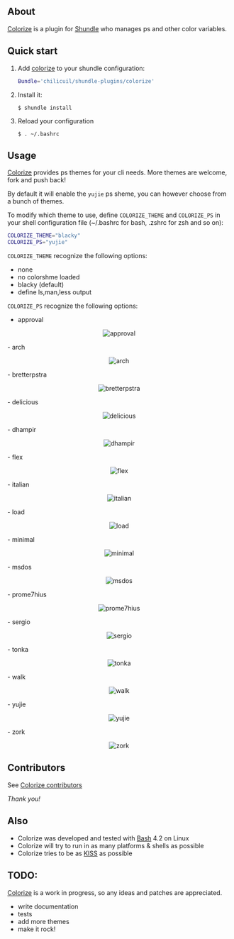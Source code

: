 ## About

[Colorize](https://github.com/chilicuil/shundle-plugins/tree/master/colorize) is a plugin for [Shundle](https://github.com/chilicuil/shundle) who manages ps and other color variables.

## Quick start

1. Add [colorize](https://github.com/chilicuil/shundle-plugins/tree/master/colorize) to your shundle configuration:

   ```sh
   Bundle='chilicuil/shundle-plugins/colorize'
   ```

2. Install it:

   ```
   $ shundle install
   ```

3. Reload your configuration

   ```
   $ . ~/.bashrc
   ```

## Usage

[Colorize](https://github.com/chilicuil/shundle-plugins/tree/master/colorize) provides ps themes for your cli needs. More themes are welcome, fork and push back!

By default it will enable the `yujie` ps sheme, you can however choose from a bunch of themes.

To modify which theme to use, define `COLORIZE_THEME` and `COLORIZE_PS` in your shell configuration file (~/.bashrc for bash, .zshrc for zsh and so on):

   ```sh
   COLORIZE_THEME="blacky"
   COLORIZE_PS="yujie"
   ```

`COLORIZE_THEME` recognize the following options:

- none
 - no colorshme loaded
- blacky (default)
 - define ls,man,less output

`COLORIZE_PS` recognize the following options:

- approval
<p align="center">
<img src="http://javier.io/assets/img/colorize-approval.png" alt="approval"/>
</p>
- arch
<p align="center">
<img src="http://javier.io/assets/img/colorize-arch.png" alt="arch"/>
</p>
- bretterpstra
<p align="center">
<img src="http://javier.io/assets/img/colorize-bretterpstra.png" alt="bretterpstra"/>
</p>
- delicious
<p align="center">
<img src="http://javier.io/assets/img/colorize-delicious.png" alt="delicious"/>
</p>
- dhampir
<p align="center">
<img src="http://javier.io/assets/img/colorize-dhampir.png" alt="dhampir"/>
</p>
- flex
<p align="center">
<img src="http://javier.io/assets/img/colorize-flex.png.png" alt="flex"/>
</p>
- italian
<p align="center">
<img src="http://javier.io/assets/img/colorize-italian.png" alt="italian"/>
</p>
- load
<p align="center">
<img src="http://javier.io/assets/img/colorize-load.png" alt="load"/>
</p>
- minimal
<p align="center">
<img src="http://javier.io/assets/img/colorize-minimal.png" alt="minimal"/>
</p>
- msdos
<p align="center">
<img src="http://javier.io/assets/img/colorize-msdos.png" alt="msdos"/>
</p>
- prome7hius
<p align="center">
<img src="http://javier.io/assets/img/colorize-prome7hius.png" alt="prome7hius"/>
</p>
- sergio
<p align="center">
<img src="http://javier.io/assets/img/colorize-sergio.png" alt="sergio"/>
</p>
- tonka
<p align="center">
<img src="http://javier.io/assets/img/colorize-tonka.png" alt="tonka"/>
</p>
- walk
<p align="center">
<img src="http://javier.io/assets/img/colorize-walk.png" alt="walk"/>
</p>
- yujie
<p align="center">
<img src="http://javier.io/assets/img/colorize-yujie.png" alt="yujie"/>
</p>
- zork
<p align="center">
<img src="http://javier.io/assets/img/colorize-zork.png" alt="zork"/>
</p>

## Contributors

See [Colorize contributors](https://github.com/chilicuil/shundle-plugins/graphs/contributors)

*Thank you!*

## Also

* Colorize was developed and tested with [Bash](http://en.wikipedia.org/wiki/Bash_%28Unix_shell%29) 4.2 on Linux
* Colorize will try to run in as many platforms & shells as possible
* Colorize tries to be as [KISS](http://en.wikipedia.org/wiki/KISS_principle) as possible

## TODO:
[Colorize](https://github.com/chilicuil/shundle-plugins/tree/master/colorize) is a work in progress, so any ideas and patches are appreciated.

* write documentation
* tests
* add more themes
* make it rock!
